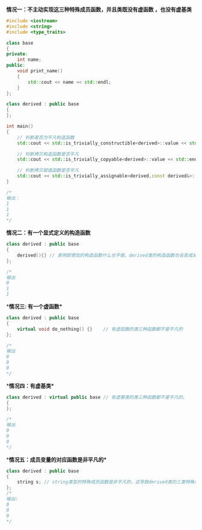**情况一：不主动实现这三种特殊成员函数，并且类既没有虚函数 ，也没有虚基类**

```cpp
#include <iostream>
#include <string>
#include <type_traits>

class base
{
private:
    int name;
public:
    void print_name()
    {
        std::cout << name << std::endl;
    }
};

class derived : public base
{
};

int main()
{
    // 判断是否为平凡构造函数
    std::cout << std::is_trivially_constructible<derived>::value << std::endl; 

    // 判断拷贝构造函数是否平凡
    std::cout << std::is_trivially_copyable<derived>::value << std::endl;

    // 判断拷贝赋值函数是否平凡
    std::cout << std::is_trivially_assignable<derived,const derived&>::value << std::endl;
}

/*
输出：
1
1
1
*/
```

**情况二：有一个显式定义的构造函数**

```cpp
class derived : public base
{
    derived(){}	// 表明即使加的构造函数什么也不做，derived类的构造函数也会变成非平凡的。
};

/*
输出
0
1
1
```

***情况三: 有一个虚函数\***

```cpp
class derived : public base
{
    virtual void do_nothing() {}	// 有虚函数的类三种函数都不是平凡的
};

/*
输出
0
0
0
*/
```



***情况四：有虚基类\***

```cpp
class derived : virtual public base // 有虚基类的类三种函数都不是平凡的。
{
};

/*
输出
0
0
0
*/
```



***情况五：成员变量的对应函数是非平凡的\***

```cpp
class derived : public base
{
    string s; // string类型的特殊成员函数是非平凡的，这导致derived类的三类特殊成员函数也是非平凡的
};
/*
输出:
0
0
0
*/
```

